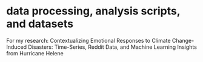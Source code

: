 # data processing, analysis scripts, and datasets
For my research: Contextualizing Emotional Responses to Climate Change-Induced Disasters:
Time-Series, Reddit Data, and Machine Learning Insights from Hurricane Helene
